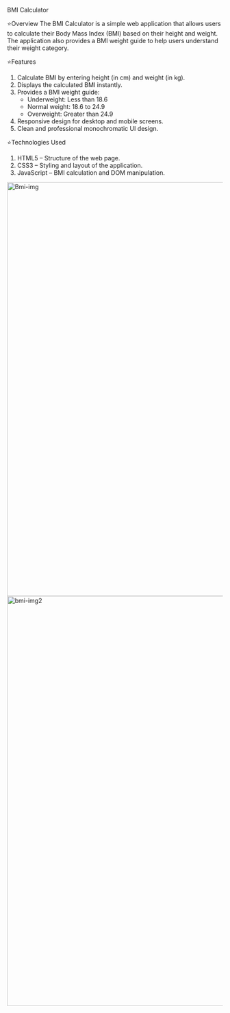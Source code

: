 BMI Calculator

⭐Overview
The BMI Calculator is a simple web application that allows users to calculate their Body Mass Index (BMI) based on their height and weight. The application also provides a BMI weight guide to help users understand their weight category.

⭐Features
1. Calculate BMI by entering height (in cm) and weight (in kg).
2. Displays the calculated BMI instantly.
3. Provides a BMI weight guide:
    - Underweight: Less than 18.6
    - Normal weight: 18.6 to 24.9
    - Overweight: Greater than 24.9
4. Responsive design for desktop and mobile screens.
5. Clean and professional monochromatic UI design.

⭐Technologies Used
1. HTML5 – Structure of the web page.
2. CSS3 – Styling and layout of the application.
3. JavaScript – BMI calculation and DOM manipulation.



<img width="1911" height="966" alt="Bmi-img" src="https://github.com/user-attachments/assets/a6702a61-5a71-4cec-a497-c7ed23f33671" />


<img width="1907" height="957" alt="bmi-img2" src="https://github.com/user-attachments/assets/9b375e55-ad64-493e-9bf4-131aaf0a1915" />


